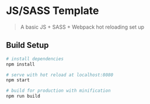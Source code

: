 # JS/SASS Template

> A basic JS + SASS + Webpack hot reloading set up

## Build Setup

``` bash
# install dependencies
npm install

# serve with hot reload at localhost:8080
npm start

# build for production with minification
npm run build
```

